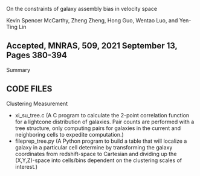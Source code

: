 On the constraints of galaxy assembly bias in velocity space

Kevin Spencer McCarthy, Zheng Zheng, Hong Guo, Wentao Luo, and Yen-Ting Lin

Accepted, MNRAS, 509, 2021 September 13, Pages 380-394
------------------------------------------------------

Summary



CODE FILES
-----------------------------------------------------------
Clustering Measurement
- xi_su_tree.c (A C program to calculate the 2-point correlation function for a lightcone distribution of galaxies. Pair counts are performed with a tree structure, only computing pairs for galaxies in the current and neighboring cells to expedite computation.)
- fileprep_tree.py (A Python program to build a table that will localize a galaxy in a particular cell determine by transforming the galaxy coordinates from redshift-space to Cartesian and dividing up the (X,Y,Z)-space into cells/bins dependent on the clustering scales of interest.)
